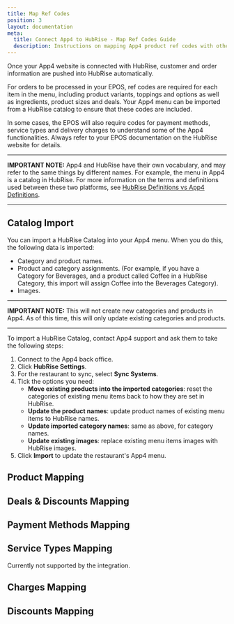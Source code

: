 ```yaml
---
title: Map Ref Codes
position: 3
layout: documentation
meta:
  title: Connect App4 to HubRise - Map Ref Codes Guide
  description: Instructions on mapping App4 product ref codes with other apps after connecting your EPOS with HubRise. Connect apps and synchronise your data.
---
```


Once your App4 website is connected with HubRise, customer and order information are pushed into HubRise automatically.

For orders to be processed in your EPOS, ref codes are required for each item in the menu, including product variants, toppings and options as well as ingredients, product sizes and deals. Your App4 menu can be imported from a HubRise catalog to ensure that these codes are included.

In some cases, the EPOS will also require codes for payment methods, service types and delivery charges to understand some of the App4 functionalities. Always refer to your EPOS documentation on the HubRise website for details.

---

**IMPORTANT NOTE:** App4 and HubRise have their own vocabulary, and may refer to the same things by different names. For example, the menu in App4 is a catalog in HubRise. For more information on the terms and definitions used between these two platforms, see [HubRise Definitions vs App4 Definitions](/apps/app4/app4-terms).

---

## Catalog Import

You can import a HubRise Catalog into your App4 menu. When you do this, the following data is imported:

- Category and product names.
- Product and category assignments. (For example, if you have a Category for Beverages, and a product called Coffee in a HubRise Category, this import will assign Coffee into the Beverages Category).
- Images.

---

**IMPORTANT NOTE:** This will not create new categories and products in App4. As of this time, this will only update existing categories and products.

---

To import a HubRise Catalog, contact App4 support and ask them to take the following steps:

1. Connect to the App4 back office.
1. Click **HubRise Settings**.
1. For the restaurant to sync, select **Sync Systems**.
1. Tick the options you need:
   - **Move existing products into the imported categories**: reset the categories of existing menu items back to how they are set in HubRise.
   - **Update the product names**: update product names of existing menu items to HubRise names.
   - **Update imported category names**: same as above, for category names.
   - **Update existing images**: replace existing menu items images with HubRise images.
1. Click **Import** to update the restaurant's App4 menu.

<!--
 - Does catalog import actually create products, categories, deals and options? Or it just updates names, prices, ... of already create items? In other words, if you import into a blank site, will it populate the whole menu from HubRise?
 - Does the user have access to a user interface similar to their admin dashboard, to synchronise their menu with HubRise?
 -->

## Product Mapping

<!--
 - Can users manually edit a product or an option, for example to change a ref code or a price? How?
-->

## Deals & Discounts Mapping

<!--
 - Can you provide a few examples of deals supported by App4?
 - Can they be configured manually? If they can, how can you set the deal ref code?
-->

## Payment Methods Mapping

<!--
 - Our understanding is that you can now associate payment methods with unique ref codes, is that correct? Are you passing these codes in orders?
 - How can these codes be configured?
-->

## Service Types Mapping

Currently not supported by the integration.

## Charges Mapping

<!--
 - Is it possible to define charges, such as a tip, or a delivery charge?
 - Can you configure a ref code for each type of charge? How?
 - Are charges encoded in orders, along with their ref code?
-->

## Discounts Mapping

<!--
Discounts are the opposite of charges: they reduce the total price of the order. Examples: "10% off your order".
Our understanding is that discounts are supported by App4.
 - Can you give a few example of supported discounts?
 - Can you configure a ref code for each discount? How?
 - Are discounts encoded in orders, along with their ref code?
-->
